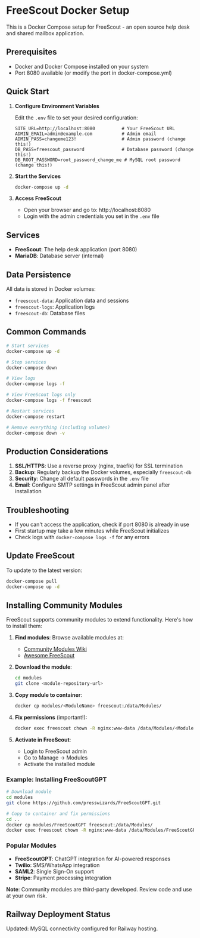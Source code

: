 # FreeScout Docker Setup

This is a Docker Compose setup for FreeScout - an open source help desk and shared mailbox application.

## Prerequisites

- Docker and Docker Compose installed on your system
- Port 8080 available (or modify the port in docker-compose.yml)

## Quick Start

1. **Configure Environment Variables**
   
   Edit the `.env` file to set your desired configuration:
   ```
   SITE_URL=http://localhost:8080          # Your FreeScout URL
   ADMIN_EMAIL=admin@example.com           # Admin email
   ADMIN_PASS=changeme123!                 # Admin password (change this!)
   DB_PASS=freescout_password              # Database password (change this!)
   DB_ROOT_PASSWORD=root_password_change_me # MySQL root password (change this!)
   ```

2. **Start the Services**
   ```bash
   docker-compose up -d
   ```

3. **Access FreeScout**
   - Open your browser and go to: http://localhost:8080
   - Login with the admin credentials you set in the `.env` file

## Services

- **FreeScout**: The help desk application (port 8080)
- **MariaDB**: Database server (internal)

## Data Persistence

All data is stored in Docker volumes:
- `freescout-data`: Application data and sessions
- `freescout-logs`: Application logs
- `freescout-db`: Database files

## Common Commands

```bash
# Start services
docker-compose up -d

# Stop services
docker-compose down

# View logs
docker-compose logs -f

# View FreeScout logs only
docker-compose logs -f freescout

# Restart services
docker-compose restart

# Remove everything (including volumes)
docker-compose down -v
```

## Production Considerations

1. **SSL/HTTPS**: Use a reverse proxy (nginx, traefik) for SSL termination
2. **Backup**: Regularly backup the Docker volumes, especially `freescout-db`
3. **Security**: Change all default passwords in the `.env` file
4. **Email**: Configure SMTP settings in FreeScout admin panel after installation

## Troubleshooting

- If you can't access the application, check if port 8080 is already in use
- First startup may take a few minutes while FreeScout initializes
- Check logs with `docker-compose logs -f` for any errors

## Update FreeScout

To update to the latest version:
```bash
docker-compose pull
docker-compose up -d
```

## Installing Community Modules

FreeScout supports community modules to extend functionality. Here's how to install them:

1. **Find modules**: Browse available modules at:
   - [Community Modules Wiki](https://github.com/freescout-help-desk/freescout/wiki/Community-Modules)
   - [Awesome FreeScout](https://github.com/avenjamin/awesome-freescout)

2. **Download the module**:
   ```bash
   cd modules
   git clone <module-repository-url>
   ```

3. **Copy module to container**:
   ```bash
   docker cp modules/<ModuleName> freescout:/data/Modules/
   ```

4. **Fix permissions** (important!):
   ```bash
   docker exec freescout chown -R nginx:www-data /data/Modules/<ModuleName>
   ```

5. **Activate in FreeScout**: 
   - Login to FreeScout admin
   - Go to Manage → Modules
   - Activate the installed module

### Example: Installing FreeScoutGPT

```bash
# Download module
cd modules
git clone https://github.com/presswizards/FreeScoutGPT.git

# Copy to container and fix permissions
cd ..
docker cp modules/FreeScoutGPT freescout:/data/Modules/
docker exec freescout chown -R nginx:www-data /data/Modules/FreeScoutGPT
```

### Popular Modules

- **FreeScoutGPT**: ChatGPT integration for AI-powered responses
- **Twilio**: SMS/WhatsApp integration
- **SAML2**: Single Sign-On support
- **Stripe**: Payment processing integration

**Note**: Community modules are third-party developed. Review code and use at your own risk.

## Railway Deployment Status
Updated: MySQL connectivity configured for Railway hosting.